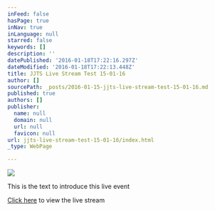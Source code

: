 ```yaml
---
inFeed: false
hasPage: true
inNav: true
inLanguage: null
starred: false
keywords: []
description: ''
datePublished: '2016-01-18T17:22:16.297Z'
dateModified: '2016-01-18T17:22:13.448Z'
title: JJTS Live Stream Test 15-01-16
author: []
sourcePath: _posts/2016-01-15-jjts-live-stream-test-15-01-16.md
published: true
authors: []
publisher:
  name: null
  domain: null
  url: null
  favicon: null
url: jjts-live-stream-test-15-01-16/index.html
_type: WebPage

---
```

![](https://s3-us-west-2.amazonaws.com/the-grid-img/p/7b1d673291a6eedfb20b259724228805bab49f13.png)

This is the text to introduce this live event

[Click here][0] to view the live stream

[0]: https://iframe.dacast.com/b/57499/c/83141